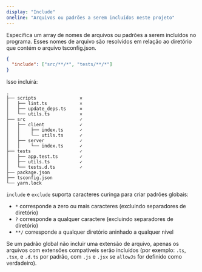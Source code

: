 ```yaml
---
display: "Include"
oneline: "Arquivos ou padrões a serem incluídos neste projeto"
---
```


Especifica um array de nomes de arquivos ou padrões a serem incluídos no programa.
Esses nomes de arquivo são resolvidos em relação ao diretório que contém o arquivo tsconfig.json.

```json
{
  "include": ["src/**/*", "tests/**/*"]
}
```

Isso incluirá:

<!-- TODO: #135
```diff
  .
- ├── scripts
- │   ├── lint.ts
- │   ├── update_deps.ts
- │   └── utils.ts
+ ├── src
+ │   ├── client
+ │   │    ├── index.ts
+ │   │    └── utils.ts
+ │   ├── server
+ │   │    └── index.ts
+ ├── tests
+ │   ├── app.test.ts
+ │   ├── utils.ts
+ │   └── tests.d.ts
- ├── package.json
- ├── tsconfig.json
- └── yarn.lock
``` -->

```
.
├── scripts                ⨯
│   ├── lint.ts            ⨯
│   ├── update_deps.ts     ⨯
│   └── utils.ts           ⨯
├── src                    ✓
│   ├── client             ✓
│   │    ├── index.ts      ✓
│   │    └── utils.ts      ✓
│   ├── server             ✓
│   │    └── index.ts      ✓
├── tests                  ✓
│   ├── app.test.ts        ✓
│   ├── utils.ts           ✓
│   └── tests.d.ts         ✓
├── package.json
├── tsconfig.json
└── yarn.lock
```

`include` e `exclude` suporta caracteres curinga para criar padrões globais:

- `*` corresponde a zero ou mais caracteres (excluindo separadores de diretório)
- `?` corresponde a qualquer caractere (excluindo separadores de diretório)
- `**/` corresponde a qualquer diretório aninhado a qualquer nível

Se um padrão global não incluir uma extensão de arquivo, apenas os arquivos com extensões compatíveis serão incluídos (por exemplo: `.ts`, `.tsx`, e `.d.ts` por padrão, com `.js` e `.jsx` se `allowJs` for definido como verdadeiro).
